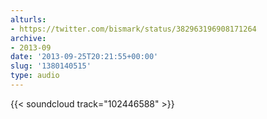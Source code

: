 ```yaml
---
alturls:
- https://twitter.com/bismark/status/382963196908171264
archive:
- 2013-09
date: '2013-09-25T20:21:55+00:00'
slug: '1380140515'
type: audio
---
```


{{< soundcloud track="102446588" >}}



